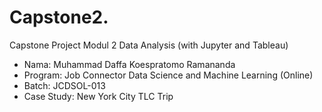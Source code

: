 # Capstone2.
Capstone Project Modul 2 Data Analysis (with Jupyter and Tableau)

- Nama: Muhammad Daffa Koespratomo Ramananda
- Program: Job Connector Data Science and Machine Learning (Online)
- Batch: JCDSOL-013
- Case Study: New York City TLC Trip
  
